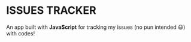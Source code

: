 # ISSUES TRACKER

An app built with **JavaScript** for tracking my issues (no pun intended 😃) with codes!